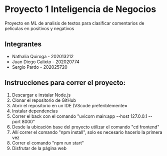 # Proyecto 1 Inteligencia de Negocios
Proyecto en ML de analisis de textos para clasificar comentarios de peliculas en positivos y negativos

## Integrantes

  - Nathalia Quiroga - 202013212
  - Juan Diego Calixto - 202020774
  - Sergio Pardo - 202025720

## Instrucciones para correr el proyecto:

  1. Descargar e instalar Node.js
  2. Clonar el repositorio de GitHub
  3. Abrir el repositorio en un IDE (VScode preferiblemente=
  4. Instalar dependencias
  5. Correr el back con el comando "uvicorn main:app --host 127.0.0.1 --port 8000"
  6. Desde la ubicación base del proyecto utilizar el comando "cd frontend"
  7. Allí correr el comando "npm install", solo es necesario hacerlo la primera vez
  8. Correr el comando "npm run start"
  9. Disfrutar de la página web
